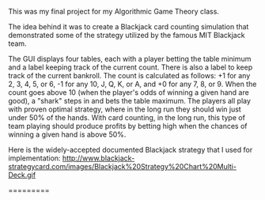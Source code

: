 This was my final project for my Algorithmic Game Theory class.

The idea behind it was to create a Blackjack card counting simulation that demonstrated some of the strategy utilized by the famous MIT Blackjack team.

The GUI displays four tables, each with a player betting the table minimum and a label keeping track of the current count. There is also a label to keep track of the current bankroll. The count is calculated as follows: +1 for any 2, 3, 4, 5, or 6, -1 for any 10, J, Q, K, or A, and +0 for any 7, 8, or 9. When the count goes above 10 (when the player's odds of winning a given hand are good), a "shark" steps in and bets the table maximum. The players all play with proven optimal strategy, where in the long run they should win just under 50% of the hands. With card counting, in the long run, this type of team playing should produce profits by betting high when the chances of winning a given hand is above 50%.

Here is the widely-accepted documented Blackjack strategy that I used for implementation:
http://www.blackjack-strategycard.com/images/Blackjack%20Strategy%20Chart%20Multi-Deck.gif

=========

